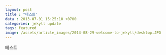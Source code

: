 ```yaml
---
layout: post
title : "테스트"
data : 2013-07-01 15:25:10 +0700
categories: jekyll update
tags: featured
image: /assets/article_images/2014-08-29-welcome-to-jekyll/desktop.JPG
---
```

테스트

